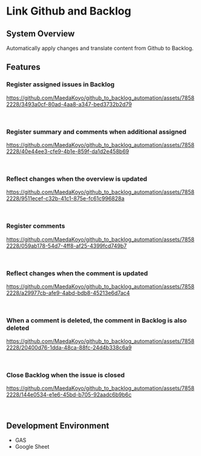 # Link Github and Backlog

## System Overview
Automatically apply changes and translate content from Github to Backlog.

## Features

### Register assigned issues in Backlog
https://github.com/MaedaKoyo/github_to_backlog_automation/assets/78582228/3493a0cf-80ad-4aa8-a347-bed3732b2d79

<br>

### Register summary and comments when additional assigned
https://github.com/MaedaKoyo/github_to_backlog_automation/assets/78582228/40e44ee3-cfe9-4b1e-859f-da1d2e458b69

<br>

### Reflect changes when the overview is updated
https://github.com/MaedaKoyo/github_to_backlog_automation/assets/78582228/9511ecef-c32b-41c1-875e-fc61c996828a

<br>

### Register comments
https://github.com/MaedaKoyo/github_to_backlog_automation/assets/78582228/059ab178-54d7-4ff8-af25-4399fcd749b7

<br>

### Reflect changes when the comment is updated
https://github.com/MaedaKoyo/github_to_backlog_automation/assets/78582228/a29977cb-afe9-4abd-bdb8-45213e6d7ac4

<br>

### When a comment is deleted, the comment in Backlog is also deleted
https://github.com/MaedaKoyo/github_to_backlog_automation/assets/78582228/20400d76-1dda-48ca-88fc-24d4b338c6a9

<br>

### Close Backlog when the issue is closed
https://github.com/MaedaKoyo/github_to_backlog_automation/assets/78582228/144e0534-e1e6-45bd-b705-92aadc6b9b6c

<br>


## Development Environment
- GAS
- Google Sheet
